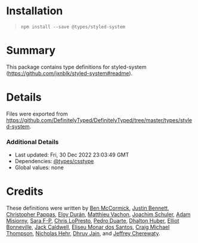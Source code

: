 # Installation
> `npm install --save @types/styled-system`

# Summary
This package contains type definitions for styled-system (https://github.com/jxnblk/styled-system#readme).

# Details
Files were exported from https://github.com/DefinitelyTyped/DefinitelyTyped/tree/master/types/styled-system.

### Additional Details
 * Last updated: Fri, 30 Dec 2022 23:03:49 GMT
 * Dependencies: [@types/csstype](https://npmjs.com/package/@types/csstype)
 * Global values: none

# Credits
These definitions were written by [Ben McCormick](https://github.com/phobon), [Justin Bennett](https://github.com/zephraph), [Christopher Pappas](https://github.com/damassi), [Eloy Durán](https://github.com/alloy), [Matthieu Vachon](https://github.com/maoueh), [Joachim Schuler](https://github.com/jschuler), [Adam Misiorny](https://github.com/adam187), [Sara F-P](https://github.com/gretzky), [Chris LoPresto](https://github.com/chrislopresto), [Pedro Duarte](https://github.com/peduarte), [Dhalton Huber](https://github.com/Dhalton), [Elliot Bonneville](https://github.com/elliotbonneville), [Jack Caldwell](https://github.com/jackcaldwell), [Eliseu Monar dos Santos](https://github.com/eliseumds), [Craig Michael Thompson](https://github.com/craga89), [Nicholas Hehr](https://github.com/HipsterBrown), [Dhruv Jain](https://github.com/maddhruv), and [Jeffrey Cherewaty](https://github.com/cherewaty).
